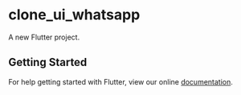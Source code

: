 # clone_ui_whatsapp

A new Flutter project.

## Getting Started

For help getting started with Flutter, view our online
[documentation](https://flutter.io/).
